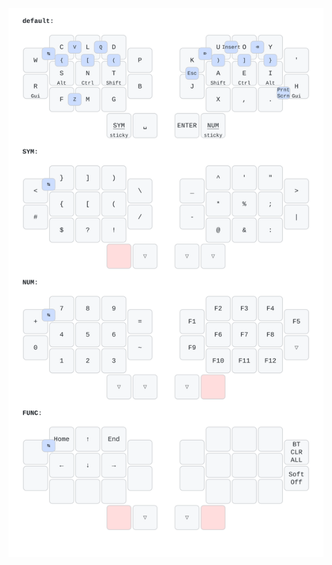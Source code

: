 ![](https://raw.githubusercontent.com/madebyperce/zmk-keyboard-tern/refs/heads/main/keymap-drawer/tern.svg)


